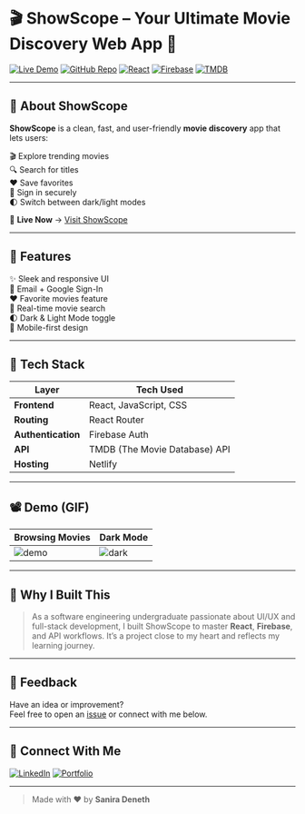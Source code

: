 # 🎬 ShowScope – Your Ultimate Movie Discovery Web App 🚀

[![Live Demo](https://img.shields.io/badge/🌐-Live%20Demo-blueviolet?style=for-the-badge)]([https://lnkd.in/g99h8sUC](https://showscope.netlify.app/))
[![GitHub Repo](https://img.shields.io/badge/💻-GitHub%20Repo-00b894?style=for-the-badge)]([https://lnkd.in/gEdyHBcQ](https://github.com/Sanira2003/ShowScope))
[![React](https://img.shields.io/badge/⚛️%20React-JavaScript-blue?style=flat-square&logo=react)](https://reactjs.org/)
[![Firebase](https://img.shields.io/badge/Firebase-Auth-orange?style=flat-square&logo=firebase)](https://firebase.google.com/)
[![TMDB](https://img.shields.io/badge/TMDB%20API-Used-blue?style=flat-square)](https://www.themoviedb.org/documentation/api)

---

## 🌟 About ShowScope

**ShowScope** is a clean, fast, and user-friendly **movie discovery** app that lets users:

🎬 Explore trending movies  
🔍 Search for titles  
❤️ Save favorites  
🔐 Sign in securely  
🌓 Switch between dark/light modes  

📌 **Live Now** → [Visit ShowScope](https://showscope.netlify.app/)

---

## 🚀 Features

✨ Sleek and responsive UI  
🔐 Email + Google Sign-In  
❤️ Favorite movies feature  
🔎 Real-time movie search  
🌓 Dark & Light Mode toggle  
📱 Mobile-first design  

---

## 🧰 Tech Stack

| Layer         | Tech Used                     |
|---------------|-------------------------------|
| **Frontend**  | React, JavaScript, CSS        |
| **Routing**   | React Router                  |
| **Authentication** | Firebase Auth            |
| **API**       | TMDB (The Movie Database) API |
| **Hosting**   | Netlify                       |

---

## 📽 Demo (GIF)

| Browsing Movies | Dark Mode |
|------------------|-----------|
| ![demo](./assets/demo-browse.gif) | ![dark](./assets/demo-darkmode.gif) |

---

## 🌱 Why I Built This

> As a software engineering undergraduate passionate about UI/UX and full-stack development, I built ShowScope to master **React**, **Firebase**, and API workflows. It’s a project close to my heart and reflects my learning journey.

---

## 💬 Feedback

Have an idea or improvement?  
Feel free to open an [issue](https://github.com/Sanira2003/ShowScope/issues) or connect with me below.

---

## 🔗 Connect With Me

[![LinkedIn](https://img.shields.io/badge/LinkedIn-Sanira%20Deneth-blue?style=flat-square&logo=linkedin)]([https://www.linkedin.com/in/yourprofile](https://www.linkedin.com/in/sanira-deneth-615013320/))
[![Portfolio](https://img.shields.io/badge/🌐-Portfolio-lightgrey?style=flat-square)](https://sanira-portfolio.netlify.app/)

---

> Made with ❤️ by **Sanira Deneth**
